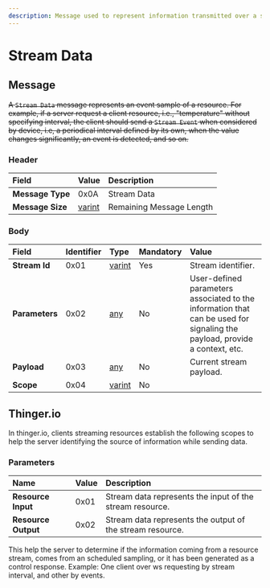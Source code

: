 ```yaml
---
description: Message used to represent information transmitted over a stream.
---
```


# Stream Data

## Message

~~A `Stream Data` message represents an event sample of a resource. For example, if a server request a client resource, i.e., "temperature" without specifying interval, the client should send a `Stream Event` when considered by device, i.e, a periodical interval defined by its own, when the value changes significantly, an event is detected, and so on.~~

### Header

| Field | Value | Description |
| :--- | :--- | :--- |
| **Message Type** | 0x0A | Stream Data |
| **Message Size** | [varint](../../definitions.md#varint) | Remaining Message Length |

### Body

| Field | Identifier | Type | Mandatory | Value |
| :--- | :--- | :--- | :--- | :--- |
| **Stream Id** | 0x01 | [varint](../../definitions.md#varint) | Yes | Stream identifier. |
| **Parameters** | 0x02 | [any](../../definitions.md#any) | No | User-defined parameters associated to the information that can be used for signaling the payload, provide a context, etc. |
| **Payload** | 0x03 | [any](../../definitions.md#any) | No | Current stream payload. |
| **Scope** | 0x04 | [varint](../../definitions.md#varint) | No |  |

## Thinger.io

In thinger.io, clients streaming resources establish the following scopes to help the server identifying the source of information while sending data.

### Parameters

| Name | Value | Description |
| :--- | :--- | :--- |
| **Resource Input** | 0x01 | Stream data represents the input of the stream resource. |
| **Resource Output** | 0x02 | Stream data represents the output of the stream resource. |

This help the server to determine if the information coming from a resource stream, comes from an scheduled sampling, or it has been generated as a control response. Example: One client over ws requesting by stream interval, and other by events. 

